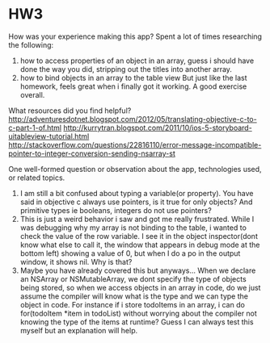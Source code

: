 # HW3

How was your experience making this app?
Spent a lot of times researching the following:
1.  how to access properties of an object in an array, guess i should have done the way you did, stripping out the titles into another array.
2.  how to bind objects in an array to the table view
But just like the last homework, feels great when i finally got it working.  A good exercise overall.

What resources did you find helpful?
http://adventuresdotnet.blogspot.com/2012/05/translating-objective-c-to-c-part-1-of.html
http://kurrytran.blogspot.com/2011/10/ios-5-storyboard-uitableview-tutorial.html
http://stackoverflow.com/questions/22816110/error-message-incompatible-pointer-to-integer-conversion-sending-nsarray-st

One well-formed question or observation about the app, technologies used, or related topics.
1.  I am still a bit confused about typing a variable(or property).  You have said in objective c always use pointers, is it true for only objects?  And primitive types ie booleans, integers do not use pointers? 
2.  This is just a weird behavior i saw and got me really frustrated.  While I was debugging why my array is not binding to the table, i wanted to check the value of the row variable.  I see it in the object inspector(dont know what else to call it, the window that appears in debug mode at the bottom left) showing a value of 0, but when I do a po in the output window, it shows nil.  Why is that?
3.  Maybe you have already covered this but anyways... When we declare an NSArray or NSMutableArray, we dont specify the type of objects being stored, so when we access objects in an array in code, do we just assume the compiler will know what is the type and we can type the object in code.  For instance if i store todoItems in an array, i can do for(todoItem *item in todoList) without worrying about the compiler not knowing the type of the items at runtime?  Guess I can always test this myself but an explanation will help.
